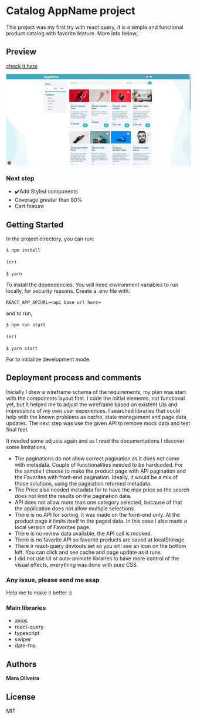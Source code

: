 # Catalog AppName project

This project was my first try with react query, it is a simple and functional product catalog with favorite feature.
More info below;

## Preview 

[check it here](https://catalog-iota.vercel.app)

![](https://github.com/maradelynie/catalog/blob/master/catalog.png)

### Next step
- ✔️Add Styled components
- Coverage greater than 80%
- Cart feature

## Getting Started
In the project directory, you can run:

```
$ npm install    

(or)       

$ yarn
```

To install the dependencies.
You will need environment variables to run locally, for security reasons. Create a .env file with:

```
REACT_APP_APIURL=<api base url here>
```

and to run,

```
$ npm run start  

(or)       

$ yarn start
```

For to initialize development mode.

## Deployment process and comments

Inicially I drew a wireframe schema of the requirements, my plan was start with the components layout first.
I code the initial elements, not functional yet, but it helped me to adjust the wireframe based on existent UIs and impressions of my own user experiences.
I searched libraries that could help with the known problems as cache, state management and page data updates.
The next step was use the given API to remove mock data and test final feel.

It needed some adjusts again and as I read the documentations I discover some limitations;
- The paginations do not allow correct pagination as it does not come with metadata. Couple of functionalities needed to be hardcoded. For the sample I choose to make the product page with API pagination and the Favorites with front-end pagination. Ideally, it would be a mix of those solutions, using the pagination returned metadata.
- The Price also needed metadata for to have the max price so the search does not limit the results on the pagination data.
- API does not allow more than one category selected, because of that the application does not allow multiple selections.
- There is no API for sorting, it was made on the fornt-end only. At the product page it limits itself to the paged data. In this case I also made a local version of Favorites page.
- There is no review data available, the API call is mocked.
- There is no favorite API so favorite products are saved at localStorage.
- There ir react-query devtools set so you will see an icon on the bottom left. You can click and see cache and page update as it runs.
- I did not use UI or auto-animate libraries to have more control of the visual effects, everything was done with pure CSS.

### Any issue, please send me asap
Help me to make it better :)

### Main libraries
- axios
- react-query
- typescript
- swiper
- date-fns

## Authors
**Mara Oliveira**

## License
MIT